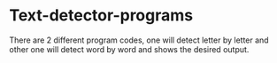 # Text-detector-programs

There are 2 different program codes, one will detect letter by letter and other one will detect word by word and shows the desired output.
